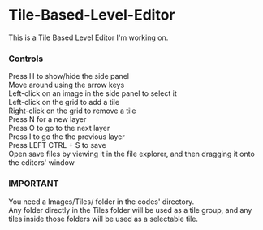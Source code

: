 # Tile-Based-Level-Editor
This is a Tile Based Level Editor I'm working on.

### Controls
Press H to show/hide the side panel <br>
Move around using the arrow keys <br>
Left-click on an image in the side panel to select it <br>
Left-click on the grid to add a tile <br>
Right-click on the grid to remove a tile <br>
Press N for a new layer <br>
Press O to go to the next layer <br>
Press I to go the the previous layer <br>
Press LEFT CTRL + S to save <br>
Open save files by viewing it in the file explorer, and then dragging it onto the editors' window <br> 

### IMPORTANT
You need a Images/Tiles/ folder in the codes' directory. <br>
Any folder directly in the Tiles folder will be used as a tile group, and any tiles inside those folders will be used as a selectable tile. 
